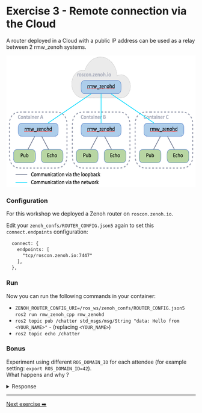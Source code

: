 # Exercise 3 - Remote connection via the Cloud

A router deployed in a Cloud with a public IP address can be used as a relay between 2 rmw_zenoh systems.

<p align="center"><img src="pictures/cloud-connectivity.png"  height="350"/></p>


### Configuration

For this workshop we deployed a Zenoh router on `roscon.zenoh.io`.

Edit your `zenoh_confs/ROUTER_CONFIG.json5` again to set this `connect.endpoints` configuration:
```json5
  connect: {
    endpoints: [
      "tcp/roscon.zenoh.io:7447"
    ],
  },
```

### Run

Now you can run the following commands in your container:
- `ZENOH_ROUTER_CONFIG_URI=/ros_ws/zenoh_confs/ROUTER_CONFIG.json5 ros2 run rmw_zenoh_cpp rmw_zenohd`
- `ros2 topic pub /chatter std_msgs/msg/String "data: Hello from <YOUR_NAME>"` - (replacing `<YOUR_NAME>`)
- `ros2 topic echo /chatter`

### Bonus

Experiment using different `ROS_DOMAIN_ID` for each attendee (for example setting: `export ROS_DOMAIN_ID=42`).  
What happens and why ?

<details>
<summary>Response</summary>

Zenoh has no concept of Domain such as DDS. However, `rmw_zenoh` integrates the `ROS_DOMAIN_ID` in the mapping from topic/service names to zenoh key expressions. Hence, a publisher and a subscriber using the same topic name but on different domains won't communicate with each other, even if interconnected via Zenoh.

</details>

---
[Next exercise ➡️](ex-4.md)